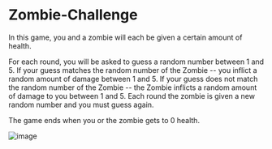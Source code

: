 # Zombie-Challenge

In this game, you and a zombie will each be given a certain amount of health.

For each round, you will be asked to guess a random number between 1 and 5. If your guess matches the random number of the Zombie -- you inflict a random amount of damage between 1 and 5. If your guess does not match the random number of the Zombie -- the Zombie inflicts a random amount of damage to you between 1 and 5. Each round the zombie is given a new random number and you must guess again.

The game ends when you or the zombie gets to 0 health.

![image](https://user-images.githubusercontent.com/76260442/166558117-767954b7-bf51-4812-9d1a-63ee2f8ee4b1.png)

